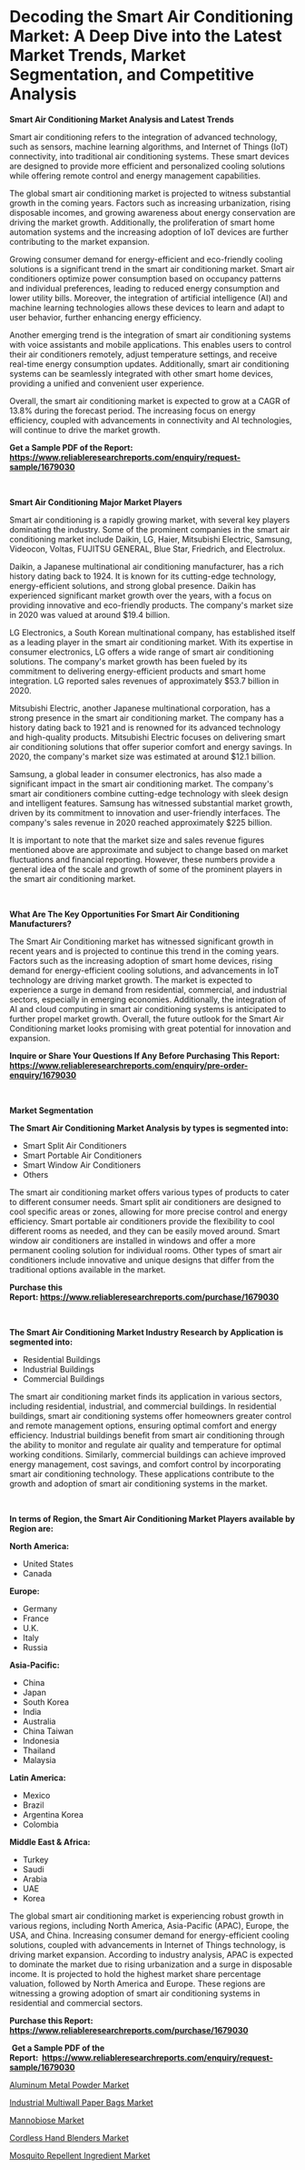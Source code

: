 <p><h1>Decoding the Smart Air Conditioning Market: A Deep Dive into the Latest Market Trends, Market Segmentation, and Competitive Analysis</h1></p><p><strong>Smart Air Conditioning Market Analysis and Latest Trends</strong></p>
<p><p>Smart air conditioning refers to the integration of advanced technology, such as sensors, machine learning algorithms, and Internet of Things (IoT) connectivity, into traditional air conditioning systems. These smart devices are designed to provide more efficient and personalized cooling solutions while offering remote control and energy management capabilities.</p><p>The global smart air conditioning market is projected to witness substantial growth in the coming years. Factors such as increasing urbanization, rising disposable incomes, and growing awareness about energy conservation are driving the market growth. Additionally, the proliferation of smart home automation systems and the increasing adoption of IoT devices are further contributing to the market expansion.</p><p>Growing consumer demand for energy-efficient and eco-friendly cooling solutions is a significant trend in the smart air conditioning market. Smart air conditioners optimize power consumption based on occupancy patterns and individual preferences, leading to reduced energy consumption and lower utility bills. Moreover, the integration of artificial intelligence (AI) and machine learning technologies allows these devices to learn and adapt to user behavior, further enhancing energy efficiency.</p><p>Another emerging trend is the integration of smart air conditioning systems with voice assistants and mobile applications. This enables users to control their air conditioners remotely, adjust temperature settings, and receive real-time energy consumption updates. Additionally, smart air conditioning systems can be seamlessly integrated with other smart home devices, providing a unified and convenient user experience.</p><p>Overall, the smart air conditioning market is expected to grow at a CAGR of 13.8% during the forecast period. The increasing focus on energy efficiency, coupled with advancements in connectivity and AI technologies, will continue to drive the market growth.</p></p>
<p><strong>Get a Sample PDF of the Report:&nbsp; <a href="https://www.reliableresearchreports.com/enquiry/request-sample/1679030">https://www.reliableresearchreports.com/enquiry/request-sample/1679030</a></strong></p>
<p>&nbsp;</p>
<p><strong>Smart Air Conditioning Major Market Players</strong></p>
<p><p>Smart air conditioning is a rapidly growing market, with several key players dominating the industry. Some of the prominent companies in the smart air conditioning market include Daikin, LG, Haier, Mitsubishi Electric, Samsung, Videocon, Voltas, FUJITSU GENERAL, Blue Star, Friedrich, and Electrolux.</p><p>Daikin, a Japanese multinational air conditioning manufacturer, has a rich history dating back to 1924. It is known for its cutting-edge technology, energy-efficient solutions, and strong global presence. Daikin has experienced significant market growth over the years, with a focus on providing innovative and eco-friendly products. The company's market size in 2020 was valued at around $19.4 billion.</p><p>LG Electronics, a South Korean multinational company, has established itself as a leading player in the smart air conditioning market. With its expertise in consumer electronics, LG offers a wide range of smart air conditioning solutions. The company's market growth has been fueled by its commitment to delivering energy-efficient products and smart home integration. LG reported sales revenues of approximately $53.7 billion in 2020.</p><p>Mitsubishi Electric, another Japanese multinational corporation, has a strong presence in the smart air conditioning market. The company has a history dating back to 1921 and is renowned for its advanced technology and high-quality products. Mitsubishi Electric focuses on delivering smart air conditioning solutions that offer superior comfort and energy savings. In 2020, the company's market size was estimated at around $12.1 billion.</p><p>Samsung, a global leader in consumer electronics, has also made a significant impact in the smart air conditioning market. The company's smart air conditioners combine cutting-edge technology with sleek design and intelligent features. Samsung has witnessed substantial market growth, driven by its commitment to innovation and user-friendly interfaces. The company's sales revenue in 2020 reached approximately $225 billion.</p><p>It is important to note that the market size and sales revenue figures mentioned above are approximate and subject to change based on market fluctuations and financial reporting. However, these numbers provide a general idea of the scale and growth of some of the prominent players in the smart air conditioning market.</p></p>
<p>&nbsp;</p>
<p><strong>What Are The Key Opportunities For Smart Air Conditioning Manufacturers?</strong></p>
<p><p>The Smart Air Conditioning market has witnessed significant growth in recent years and is projected to continue this trend in the coming years. Factors such as the increasing adoption of smart home devices, rising demand for energy-efficient cooling solutions, and advancements in IoT technology are driving market growth. The market is expected to experience a surge in demand from residential, commercial, and industrial sectors, especially in emerging economies. Additionally, the integration of AI and cloud computing in smart air conditioning systems is anticipated to further propel market growth. Overall, the future outlook for the Smart Air Conditioning market looks promising with great potential for innovation and expansion.</p></p>
<p><strong>Inquire or Share Your Questions If Any Before Purchasing This Report: <a href="https://www.reliableresearchreports.com/enquiry/pre-order-enquiry/1679030">https://www.reliableresearchreports.com/enquiry/pre-order-enquiry/1679030</a></strong></p>
<p>&nbsp;</p>
<p><strong>Market Segmentation</strong></p>
<p><strong>The Smart Air Conditioning Market Analysis by types is segmented into:</strong></p>
<p><ul><li>Smart Split Air Conditioners</li><li>Smart Portable Air Conditioners</li><li>Smart Window Air Conditioners</li><li>Others</li></ul></p>
<p><p>The smart air conditioning market offers various types of products to cater to different consumer needs. Smart split air conditioners are designed to cool specific areas or zones, allowing for more precise control and energy efficiency. Smart portable air conditioners provide the flexibility to cool different rooms as needed, and they can be easily moved around. Smart window air conditioners are installed in windows and offer a more permanent cooling solution for individual rooms. Other types of smart air conditioners include innovative and unique designs that differ from the traditional options available in the market.</p></p>
<p><strong>Purchase this Report:&nbsp;<a href="https://www.reliableresearchreports.com/purchase/1679030">https://www.reliableresearchreports.com/purchase/1679030</a></strong></p>
<p>&nbsp;</p>
<p><strong>The Smart Air Conditioning Market Industry Research by Application is segmented into:</strong></p>
<p><ul><li>Residential Buildings</li><li>Industrial Buildings</li><li>Commercial Buildings</li></ul></p>
<p><p>The smart air conditioning market finds its application in various sectors, including residential, industrial, and commercial buildings. In residential buildings, smart air conditioning systems offer homeowners greater control and remote management options, ensuring optimal comfort and energy efficiency. Industrial buildings benefit from smart air conditioning through the ability to monitor and regulate air quality and temperature for optimal working conditions. Similarly, commercial buildings can achieve improved energy management, cost savings, and comfort control by incorporating smart air conditioning technology. These applications contribute to the growth and adoption of smart air conditioning systems in the market.</p></p>
<p>&nbsp;</p>
<p><strong>In terms of Region, the Smart Air Conditioning Market Players available by Region are:</strong></p>
<p>
    <p> <strong> North America: </strong>
        <ul>
            <li>United States</li>
            <li>Canada</li>
        </ul>
        </p> 
    <p> <strong> Europe: </strong>
        <ul>
            <li>Germany</li>
            <li>France</li>
            <li>U.K.</li>
            <li>Italy</li>
            <li>Russia</li>
        </ul>
        </p> 
    <p> <strong> Asia-Pacific: </strong>
        <ul>
            <li>China</li>
            <li>Japan</li>
            <li>South Korea</li>
            <li>India</li>
            <li>Australia</li>
            <li>China Taiwan</li>
            <li>Indonesia</li>
            <li>Thailand</li>
            <li>Malaysia</li>
        </ul>
        </p> 
    <p> <strong> Latin America: </strong>
        <ul>
            <li>Mexico</li>
            <li>Brazil</li>
            <li>Argentina Korea</li>
            <li>Colombia</li>
        </ul>
        </p> 
    <p> <strong> Middle East & Africa: </strong>
        <ul>
            <li>Turkey</li>
            <li>Saudi</li>
            <li>Arabia</li>
            <li>UAE</li>
            <li>Korea</li>
        </ul>
    </p>
    </p>
<p><p>The global smart air conditioning market is experiencing robust growth in various regions, including North America, Asia-Pacific (APAC), Europe, the USA, and China. Increasing consumer demand for energy-efficient cooling solutions, coupled with advancements in Internet of Things technology, is driving market expansion. According to industry analysis, APAC is expected to dominate the market due to rising urbanization and a surge in disposable income. It is projected to hold the highest market share percentage valuation, followed by North America and Europe. These regions are witnessing a growing adoption of smart air conditioning systems in residential and commercial sectors.</p></p>
<p><strong>Purchase this Report: <a href="https://www.reliableresearchreports.com/purchase/1679030">https://www.reliableresearchreports.com/purchase/1679030</a></strong></p>
<p>&nbsp;<strong>Get a Sample PDF of the Report:&nbsp;&nbsp;<a href="https://www.reliableresearchreports.com/enquiry/request-sample/1679030">https://www.reliableresearchreports.com/enquiry/request-sample/1679030</a></strong></p>
<p><strong></strong></p>
<p><p><a href="https://www.linkedin.com/pulse/aluminum-metal-powder-market-share-amp-new-trends-analysis-nhlae/">Aluminum Metal Powder Market</a></p><p><a href="https://github.com/Triciasol/Market-Research-Report-List-1/blob/main/industrial-multiwall-paper-bags-market.md">Industrial Multiwall Paper Bags Market</a></p><p><a href="https://www.linkedin.com/pulse/mannobiose-market-research-report-provides-thorough-industry-psl0e/">Mannobiose Market</a></p><p><a href="https://github.com/jhcraigie/Market-Research-Report-List-1/blob/main/cordless-hand-blenders-market.md">Cordless Hand Blenders Market</a></p><p><a href="https://www.linkedin.com/pulse/mosquito-repellent-ingredient-market-research-report-unlocks-mjmbe/">Mosquito Repellent Ingredient Market</a></p></p>